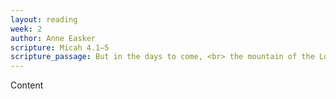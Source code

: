 ```yaml
---
layout: reading
week: 2
author: Anne Easker
scripture: Micah 4.1—5
scripture_passage: But in the days to come, <br> the mountain of the Lord’s house <br> will be the highest of the mountains&#59; <br> it will be lifted above the hills; <br> peoples will stream to it. <br> Many nations will go and say&#58; <br> “Come, let’s go up to the mountain of the Lord, <br> to the house of Jacob’s God, <br> so that he may teach us his ways <br> and we may walk in God’s paths!” <br> Instruction will come from Zion <br> and the Lord’s word from Jerusalem. <br> God will judge between the nations <br> and settle disputes of mighty nations, <br> which are far away. <br> They will beat their swords into iron plows <br> and their spears into pruning tools. <br> Nation will not take up sword against nation&#59; <br> they will no longer learn how to make war. <br> All will sit underneath their own grapevines, <br> under their own fig trees. <br> There will be no one to terrify them; <br> for the mouth of the Lord of heavenly forces has spoken. <br> <br> Each of the peoples walks in the name of their own god&#59; <br> but as for us, we will walk in the name of the Lord our God <br> forever and always.
---
```


Content